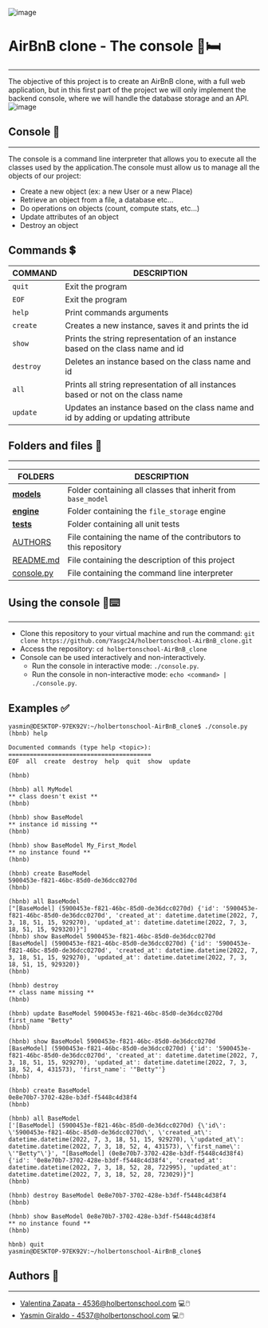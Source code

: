 ![image](https://i.pinimg.com/originals/42/86/57/428657e78dd4b08554731a54ec15e549.gif)

# AirBnB clone - The console :house_with_garden::bed:
***
The objective of this project is to create an AirBnB clone, with a full web application, but in this first part of the project we will only implement the backend console, where we will handle the database storage and an API.
![image](https://user-images.githubusercontent.com/98331961/177218178-280195cd-ec61-402c-9cb1-0929cf6eb1d9.png)

## Console :black_flag:
***
The console is a command line interpreter that allows you to execute all the classes used by the application.The console must allow us to manage all the objects of our project:
- Create a new object (ex: a new User or a new Place)
- Retrieve an object from a file, a database etc…
- Do operations on objects (count, compute stats, etc…)
- Update attributes of an object
- Destroy an object

## Commands :heavy_dollar_sign:

| **COMMAND** | **DESCRIPTION** |
| ---- | ---- |
| `quit` | Exit the program |
| `EOF` | Exit the program |
| `help` | Print commands arguments |
| `create` | Creates a new instance, saves it and prints the id |
| `show` | Prints the string representation of an instance based on the class name and id |
| `destroy` | Deletes an instance based on the class name and id |
| `all` | Prints all string representation of all instances based or not on the class name |
| `update` | Updates an instance based on the class name and id by adding or updating attribute |

## Folders and files :file_folder:
***
| **FOLDERS** | **DESCRIPTION** |
| ---- | ---- |
| [**models**](https://github.com/Yasgc24/holbertonschool-AirBnB_clone/tree/main/models) | Folder containing all classes that inherit from `base_model` |
| [**engine**](https://github.com/Yasgc24/holbertonschool-AirBnB_clone/tree/main/models/engine) | Folder containing the `file_storage` engine |
| [**tests**](https://github.com/Yasgc24/holbertonschool-AirBnB_clone/tree/main/tests) | Folder containing all unit tests |
| [AUTHORS](https://github.com/Yasgc24/holbertonschool-AirBnB_clone/blob/main/AUTHORS) | File containing the name of the contributors to this repository |
| [README.md](https://github.com/Yasgc24/holbertonschool-AirBnB_clone/blob/main/README.md) | File containing the description of this project |
| [console.py](https://github.com/Yasgc24/holbertonschool-AirBnB_clone/blob/main/console.py) | File containing the command line interpreter |

## Using the console :black_flag::keyboard:
***
- Clone this repository to your virtual machine and run the command: `git clone https://github.com/Yasgc24/holbertonschool-AirBnB_clone.git`
- Access the repository: `cd holbertonschool-AirBnB_clone`
- Console can be used interactively and non-interactively.
  - Run the console in interactive mode: `./console.py`.
  - Run the console in non-interactive mode: `echo <command> | ./console.py`.

## Examples :white_check_mark:
```
yasmin@DESKTOP-97EK92V:~/holbertonschool-AirBnB_clone$ ./console.py
(hbnb) help

Documented commands (type help <topic>):
========================================
EOF  all  create  destroy  help  quit  show  update

(hbnb) 
```
```
(hbnb) all MyModel
** class doesn't exist **
(hbnb) 
```
```
(hbnb) show BaseModel
** instance id missing **
(hbnb) 
```
```
(hbnb) show BaseModel My_First_Model
** no instance found **
(hbnb) 
```
```
(hbnb) create BaseModel
5900453e-f821-46bc-85d0-de36dcc0270d
(hbnb) 
```
```
(hbnb) all BaseModel
["[BaseModel] (5900453e-f821-46bc-85d0-de36dcc0270d) {'id': '5900453e-f821-46bc-85d0-de36dcc0270d', 'created_at': datetime.datetime(2022, 7, 3, 18, 51, 15, 929270), 'updated_at': datetime.datetime(2022, 7, 3, 18, 51, 15, 929320)}"]
(hbnb) show BaseModel 5900453e-f821-46bc-85d0-de36dcc0270d
[BaseModel] (5900453e-f821-46bc-85d0-de36dcc0270d) {'id': '5900453e-f821-46bc-85d0-de36dcc0270d', 'created_at': datetime.datetime(2022, 7, 3, 18, 51, 15, 929270), 'updated_at': datetime.datetime(2022, 7, 3, 18, 51, 15, 929320)}
(hbnb) 
```
```
(hbnb) destroy
** class name missing **
(hbnb) 
```
```
(hbnb) update BaseModel 5900453e-f821-46bc-85d0-de36dcc0270d first_name "Betty"
(hbnb) 
```
```
(hbnb) show BaseModel 5900453e-f821-46bc-85d0-de36dcc0270d
[BaseModel] (5900453e-f821-46bc-85d0-de36dcc0270d) {'id': '5900453e-f821-46bc-85d0-de36dcc0270d', 'created_at': datetime.datetime(2022, 7, 3, 18, 51, 15, 929270), 'updated_at': datetime.datetime(2022, 7, 3, 18, 52, 4, 431573), 'first_name': '"Betty"'}
(hbnb) 
```
```
(hbnb) create BaseModel
0e8e70b7-3702-428e-b3df-f5448c4d38f4
(hbnb) 
```
```
(hbnb) all BaseModel
['[BaseModel] (5900453e-f821-46bc-85d0-de36dcc0270d) {\'id\': \'5900453e-f821-46bc-85d0-de36dcc0270d\', \'created_at\': datetime.datetime(2022, 7, 3, 18, 51, 15, 929270), \'updated_at\': datetime.datetime(2022, 7, 3, 18, 52, 4, 431573), \'first_name\': \'"Betty"\'}', "[BaseModel] (0e8e70b7-3702-428e-b3df-f5448c4d38f4) {'id': '0e8e70b7-3702-428e-b3df-f5448c4d38f4', 'created_at': datetime.datetime(2022, 7, 3, 18, 52, 28, 722995), 'updated_at': datetime.datetime(2022, 7, 3, 18, 52, 28, 723029)}"]
(hbnb) 
```
```
(hbnb) destroy BaseModel 0e8e70b7-3702-428e-b3df-f5448c4d38f4
(hbnb) 
```
```
(hbnb) show BaseModel 0e8e70b7-3702-428e-b3df-f5448c4d38f4
** no instance found **
(hbnb) 
```
```
hbnb) quit
yasmin@DESKTOP-97EK92V:~/holbertonschool-AirBnB_clone$
```
## Authors :memo:
***
- [Valentina Zapata - 4536@holbertonschool.com](https://github.com/Zapata9664) :computer::computer_mouse:
- [Yasmin Giraldo - 4537@holbertonschool.com](https://github.com/Yasgc24) :computer::computer_mouse:
